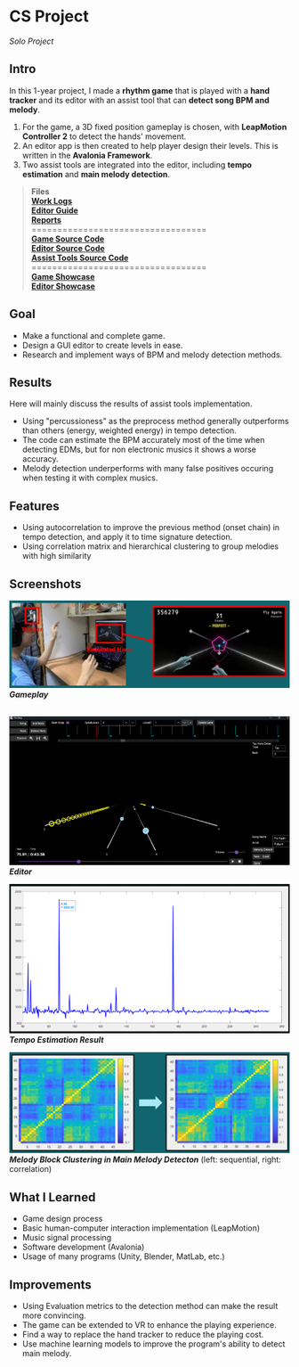 # CS Project
*Solo Project*
## Intro
In this 1-year project, I made a **rhythm game** that is played with a **hand tracker** and its editor with an assist tool that can **detect song BPM and melody**.  

1. For the game, a 3D fixed position gameplay is chosen, with **LeapMotion Controller 2** to detect the hands' movement.  
2. An editor app is then created to help player design their levels. This is written in the **Avalonia Framework**.  
3. Two assist tools are integrated into the editor, including **tempo estimation** and **main melody detection**.

>**Files**  
[**Work Logs**](./work%20log/)  
[**Editor Guide**](./editor/Chart%20Editor%20Guide.pdf)  
[**Reports**](./report/)  
==================================  
[**Game Source Code**](./game/Assets/)  
[**Editor Source Code**](./editor/Charting/)  
[**Assist Tools Source Code**](./assist%20tools/BPM%20&%20Melody%20Detection/)  
==================================  
[**Game Showcase**](https://youtu.be/-yDy5Ne4b7w)  
[**Editor Showcase**](https://www.youtube.com/watch?v=e957_KoDARU)

## Goal
- Make a functional and complete game.
- Design a GUI editor to create levels in ease.
- Research and implement ways of BPM and melody detection methods.

## Results
Here will mainly discuss the results of assist tools implementation.
- Using "percussioness" as the preprocess method generally outperforms than others (energy, weighted energy) in tempo detection. 
- The code can estimate the BPM accurately most of the time when detecting EDMs, but for non electronic musics it shows a worse accuracy.
- Melody detection underperforms with many false positives occuring when testing it with complex musics.

## Features
- Using autocorrelation to improve the previous method (onset chain) in tempo detection, and apply it to time signature detection.
- Using correlation matrix and hierarchical clustering to group melodies with high similarity

## Screenshots
![cspj-game](../img/cspj-game.png)  
***Gameplay***  
<br>

![cspj-editor](../img/cspj-editor.png)  
***Editor***
<br>

![cspj-bpm](../img/cspj-bpm.png)  
***Tempo Estimation Result***
<br>

![cspj-melody](../img/cspj-melody.png)  
***Melody Block Clustering in Main Melody Detecton*** (left: sequential, right: correlation)

## What I Learned
- Game design process
- Basic human-computer interaction implementation (LeapMotion)
- Music signal processing
- Software development (Avalonia)
- Usage of many programs (Unity, Blender, MatLab, etc.)

## Improvements
- Using Evaluation metrics to the detection method can make the result more convincing.
- The game can be extended to VR to enhance the playing experience.
- Find a way to replace the hand tracker to reduce the playing cost.
- Use machine learning models to improve the program's ability to detect main melody.